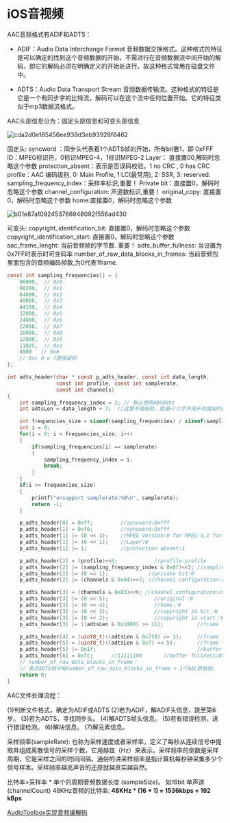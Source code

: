 # iOS音视频

AAC音频格式有ADIF和ADTS：

- ADIF：Audio Data Interchange Format 音频数据交换格式。这种格式的特征是可以确定的找到这个音频数据的开始，不需进行在音频数据流中间开始的解码，即它的解码必须在明确定义的开始处进行。故这种格式常用在磁盘文件中。

- ADTS：Audio Data Transport Stream 音频数据传输流。这种格式的特征是它是一个有同步字的比特流，解码可以在这个流中任何位置开始。它的特征类似于mp3数据流格式。

AAC头部信息分为：固定头部信息和可变头部信息

![cda2d0e185456ee939d3eb93928f8462](/Users/moon/Documents/summary/iOS/Assets/Audio/cda2d0e185456ee939d3eb93928f8462.png)

固定头:
syncword ：同步头代表着1个ADTS帧的开始，所有bit置1，即 0xFFF
ID：MPEG标识符，0标识MPEG-4，1标识MPEG-2
Layer： 直接置00,解码时忽略这个参数
protection_absent：表示是否误码校验。1 no CRC , 0 has CRC
profile：AAC 编码级别, 0: Main Profile, 1:LC(最常用), 2: SSR, 3: reserved.
sampling_frequency_index：采样率标识,重要！
Private bit：直接置0，解码时忽略这个参数
channel_configuration: 声道数标识,重要！
original_copy: 直接置0，解码时忽略这个参数
home:直接置0，解码时忽略这个参数

![b01e87a1092453766948092f556ad430](/Users/moon/Documents/summary/iOS/Assets/Audio/b01e87a1092453766948092f556ad430.png)

可变头:
copyright_identification_bit: 直接置0，解码时忽略这个参数
copyright_identification_start: 直接置0，解码时忽略这个参数
aac_frame_lenght: 当前音频帧的字节数. 重要！
adts_buffer_fullness: 当设置为0x7FF时表示时可变码率
number_of_raw_data_blocks_in_frames: 当前音频包里面包含的音频编码帧数,为0代表1frame.



```c
const int sampling_frequencies[] = {
    96000,  // 0x0
    88200,  // 0x1
    64000,  // 0x2
    48000,  // 0x3
    44100,  // 0x4
    32000,  // 0x5
    24000,  // 0x6
    22050,  // 0x7
    16000,  // 0x8
    12000,  // 0x9
    11025,  // 0xa
    8000   // 0xb
    // 0xc d e f是保留的
};

int adts_header(char * const p_adts_header, const int data_length,
                const int profile, const int samplerate,
                const int channels)
{
    int sampling_frequency_index = 3; // 默认使用48000hz
    int adtsLen = data_length + 7;  //这里不做校验，直接+7个字节用于存放ADTS header

    int frequencies_size = sizeof(sampling_frequencies) / sizeof(sampling_frequencies[0]);
    int i = 0;
    for(i = 0; i < frequencies_size; i++)
    {
        if(sampling_frequencies[i] == samplerate)
        {
            sampling_frequency_index = i;
            break;
        }
    }
    if(i >= frequencies_size)
    {
        printf("unsupport samplerate:%d\n", samplerate);
        return -1;
    }

    p_adts_header[0] = 0xff;         //syncword:0xfff                          高8bits
    p_adts_header[1] = 0xf0;         //syncword:0xfff                          低4bits
    p_adts_header[1] |= (0 << 3);    //MPEG Version:0 for MPEG-4,1 for MPEG-2  1bit
    p_adts_header[1] |= (0 << 1);    //Layer:0                                 2bits
    p_adts_header[1] |= 1;           //protection absent:1                     1bit

    p_adts_header[2] = (profile)<<6;            //profile:profile               2bits
    p_adts_header[2] |= (sampling_frequency_index & 0x0f)<<2; //sampling frequency index:sampling_frequency_index  4bits
    p_adts_header[2] |= (0 << 1);             //private bit:0                   1bit
    p_adts_header[2] |= (channels & 0x04)>>2; //channel configuration:channels  高1bit

    p_adts_header[3] = (channels & 0x03)<<6; //channel configuration:channels 低2bits
    p_adts_header[3] |= (0 << 5);               //original：0                1bit
    p_adts_header[3] |= (0 << 4);               //home：0                    1bit
    p_adts_header[3] |= (0 << 3);               //copyright id bit：0        1bit
    p_adts_header[3] |= (0 << 2);               //copyright id start：0      1bit
    p_adts_header[3] |= ((adtsLen & 0x1800) >> 11);           //frame length：value   高2bits

    p_adts_header[4] = (uint8_t)((adtsLen & 0x7f8) >> 3);     //frame length:value    中间8bits
    p_adts_header[5] = (uint8_t)((adtsLen & 0x7) << 5);       //frame length:value    低3bits
    p_adts_header[5] |= 0x1f;                                 //buffer fullness:0x7ff 高5bits
    p_adts_header[6] = 0xfc;      //‭11111100‬       //buffer fullness:0x7ff 低6bits
    // number_of_raw_data_blocks_in_frame：
    // 表示ADTS帧中有number_of_raw_data_blocks_in_frame + 1个AAC原始帧。
    return 0;
}
```


AAC文件处理流程：

 (1)判断文件格式，确定为ADIF或ADTS
 (2)若为ADIF，解ADIF头信息，跳至第6步。
 (3)若为ADTS，寻找同步头。
 (4)解ADTS帧头信息。
 (5)若有错误检测，进行错误检测。
 (6)解块信息。
 (7)解元素信息。


采样频率(sampleRate): 也称为采样速度或者采样率，定义了每秒从连续信号中提取并组成离散信号的采样个数，它用赫兹（Hz）来表示。采样频率的倒数是采样周期，它是采样之间的时间间隔。通俗的讲采样频率是指计算机每秒钟采集多少个信号样本。采样频率越高声音的还原就越真实越自然。

 比特率=采样率 * 单个的周期音频数据长度 (sampleSize)。
 如16bit 单声道(channelCount) 48KHz音频的比特率:
 **48KHz \* (16 \* 1) =  1536kbps = 192 kBps**






[AudioToolbox实现音频编解码](https://www.jianshu.com/p/27df093f0e2e)
